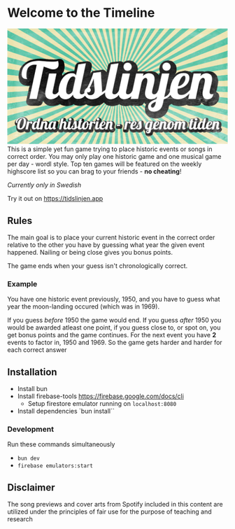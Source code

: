 # Welcome to the Timeline

[![Tidslinjen banner](public/images/banner.jpg)](https://tidslinjen.app)
This is a simple yet fun game trying to place historic events or songs in correct order. You may only play one historic game and one musical game per day - wordl style. Top ten games will be featured on the weekly highscore list so you can brag to your friends - **no cheating**!

_Currently only in Swedish_

Try it out on https://tidslinjen.app

## Rules

The main goal is to place your current historic event in the correct order relative to the other you have by guessing what year the given event happened.
Nailing or being close gives you bonus points.

The game ends when your guess isn't chronologically correct.

### Example

You have one historic event previously, 1950,
and you have to guess what year the moon-landing occured (which was in 1969).

If you guess _before_ 1950 the game would end.
If you guess _after_ 1950 you would be awarded atleast one point, if you guess close to, or spot on, you get bonus points and the game continues. For the next event you have **2** events to factor in, 1950 and 1969. So the game gets harder and harder for each correct answer

## Installation

- Install bun
- Install firebase-tools https://firebase.google.com/docs/cli
  - Setup firestore emulator running on `localhost:8080`
- Install dependencies `bun install``

### Development

Run these commands simultaneously

- `bun dev`
- `firebase emulators:start`

## Disclaimer

The song previews and cover arts from Spotify included in this content are utilized under the principles of fair use for the purpose of teaching and research
